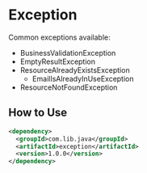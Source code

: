 # Exception

Common exceptions available:

- BusinessValidationException
- EmptyResultException
- ResourceAlreadyExistsException
  - EmailIsAlreadyInUseException
- ResourceNotFoundException

## How to Use

```xml
<dependency>
  <groupId>com.lib.java</groupId>
  <artifactId>exception</artifactId>
  <version>1.0.0</version>
</dependency>
```

